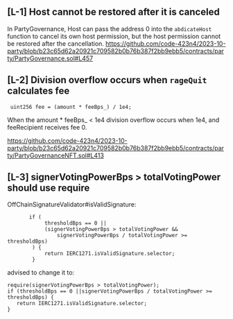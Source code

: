 ##  [L-1] Host cannot be restored after it is canceled

In PartyGovernance, Host can pass the address 0 into the `abdicateHost` function to cancel its own host permission, but the host permission cannot be restored after the cancellation.
https://github.com/code-423n4/2023-10-party/blob/b23c65d62a20921c709582b0b76b387f2bb9ebb5/contracts/party/PartyGovernance.sol#L457

##  [L-2] Division overflow occurs when `rageQuit` calculates fee

```solidity
 uint256 fee = (amount * feeBps_) / 1e4; 
```

When the amount * feeBps_ < 1e4 division overflow occurs when 1e4, and feeRecipient receives fee 0.

https://github.com/code-423n4/2023-10-party/blob/b23c65d62a20921c709582b0b76b387f2bb9ebb5/contracts/party/PartyGovernanceNFT.sol#L413

##  [L-3] signerVotingPowerBps > totalVotingPower should use require

OffChainSignatureValidator#isValidSignature:

```solidity
       if (
            thresholdBps == 0 ||
            (signerVotingPowerBps > totalVotingPower &&
                signerVotingPowerBps / totalVotingPower >= thresholdBps)
        ) {
            return IERC1271.isValidSignature.selector;
        }
```

advised to change it to:

```solidity
require(signerVotingPowerBps > totalVotingPower);
if (thresholdBps == 0 ||signerVotingPowerBps / totalVotingPower >= thresholdBps) {
   return IERC1271.isValidSignature.selector;
}
```



